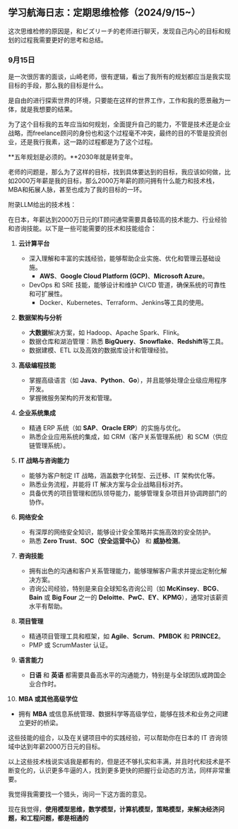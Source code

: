 ## 学习航海日志：定期思维检修（2024/9/15~）

这次思维检修的原因是，和ビズリーチ的老师进行聊天，发现自己内心的目标和规划的过程我需要更好的思考和总结。

### 9月15日

是一次很厉害的面谈，山崎老师，很有逻辑，看出了我所有的规划都应当是我实现目标的手段，那么我的目标是什么。

是自由的进行探索世界的环境，只要能在这样的世界工作，工作和我的愿景融为一体，就是我想要的结果。

为了这个目标我的五年应当如何规划，全面提升自己的能力，不管是技术还是企业战略，而freelance顾问的身份也和这个过程毫不冲突，最终的目的不管是投资创业，还是我行我素，这一路的过程都是为了这个过程。

**五年规划是必须的。**2030年就是转变年。

老师的问题是，那么为了这样的目标，找到具体要达到的目标，我应该如何做，比如2000万年薪是我的目标，那么2000万年薪的顾问拥有什么能力和技术栈，MBA和拓展人脉，甚至也成为了我的目标的一环。

附录LLM给出的技术栈：

在日本，年薪达到2000万日元的IT顾问通常需要具备较高的技术能力、行业经验和咨询技能。以下是一些可能需要的技术和技能组合：

1. **云计算平台**
   - 深入理解和丰富的实践经验，能够帮助企业实施、优化和管理云基础设施。
     - **AWS**、**Google Cloud Platform (GCP)**、**Microsoft Azure**。
   - DevOps 和 SRE 技能，能够设计和维护 CI/CD 管道，确保系统的可靠性和可扩展性。
     - Docker、Kubernetes、Terraform、Jenkins等工具的使用。

2. **数据架构与分析**
   - **大数据**解决方案，如 Hadoop、Apache Spark、Flink。
   - 数据仓库和湖泊管理：熟悉 **BigQuery**、**Snowflake**、**Redshift**等工具。
   - 数据建模、ETL 以及高效的数据库设计和管理经验。

3. **高级编程技能**
   - 掌握高级语言（如 **Java**、**Python**、**Go**），并且能够处理企业级应用程序开发。
   - 掌握微服务架构的开发和管理。

4. **企业系统集成**
   - 精通 ERP 系统（如 **SAP**、**Oracle ERP**）的实施与优化。
   - 熟悉企业应用系统的集成，如 CRM（客户关系管理系统）和 SCM（供应链管理系统）。

5. **IT 战略与咨询能力**
   - 能够为客户制定 IT 战略，涵盖数字化转型、云迁移、IT 架构优化等。
   - 熟悉业务流程，并能将 IT 解决方案与企业战略目标对齐。
   - 具备优秀的项目管理和团队领导能力，能够管理复杂项目并协调跨部门的协作。

6. **网络安全**
   - 有深厚的网络安全知识，能够设计安全策略并实施高效的安全防护。
   - 熟悉 **Zero Trust**、**SOC（安全运营中心）** 和 **威胁检测**。

7. **咨询技能**
   - 拥有出色的沟通和客户关系管理能力，能够理解客户需求并提出定制化解决方案。
   - 咨询公司经验，特别是来自全球知名咨询公司（如 **McKinsey**、**BCG**、**Bain** 或 **Big Four** 之一的 **Deloitte**、**PwC**、**EY**、**KPMG**），通常对该薪资水平有帮助。

8. **项目管理**
   - 精通项目管理工具和框架，如 **Agile**、**Scrum**、**PMBOK** 和 **PRINCE2**。
   - PMP 或 ScrumMaster 认证。

9. **语言能力**
   - **日语** 和 **英语** 都需要具备高水平的沟通能力，特别是与全球团队或跨国企业合作时。

10. **MBA 或其他高级学位**
   - 拥有 **MBA** 或信息系统管理、数据科学等高级学位，能够在技术和业务之间建立更好的桥梁。

这些技能的组合，以及在关键项目中的实践经验，可以帮助你在日本的 IT 咨询领域中达到年薪2000万日元的目标。

以上这些技术栈说实话我是都有的，但是还不够扎实和丰满，并且时代和技术是不断变化的，认识更多牛逼的人，找到更多更快的把握行业动态的方法，同样非常重要。

我觉得我需要找一个猎头，询问一下这方面的意见。

现在我觉得，**使用模型思维，数学模型，计算机模型，策略模型，来解决经济问题，和工程问题，都是相通的**
